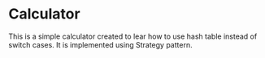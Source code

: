 # Calculator

This is a simple calculator created to lear how to use hash table instead of switch cases.
It is implemented using Strategy pattern.
